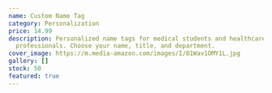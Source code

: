 ```yaml
---
name: Custom Name Tag
category: Personalization
price: 14.99
description: Personalized name tags for medical students and healthcare
  professionals. Choose your name, title, and department.
cover_image: https://m.media-amazon.com/images/I/81Wav1OMY1L.jpg
gallery: []
stock: 50
featured: true
---
```

